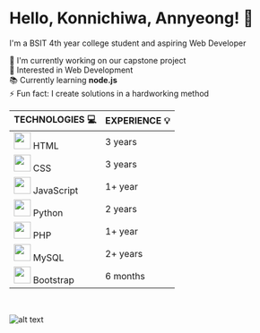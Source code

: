 # Hello, Konnichiwa, Annyeong! 👋
I'm a BSIT 4th year college student and aspiring Web Developer



🔭 I'm currently working on our capstone project
<br> 👀 Interested in Web Development
<br> 📚 Currently learning __node.js__
<br> ⚡ Fun fact: I create solutions in a hardworking method
<br>

|  __TECHNOLOGIES__ 💻  | __EXPERIENCE__ 💡 |
| --- | --- |
| <a href="https://skillicons.dev"><img height="30" src="https://skillicons.dev/icons?i=html" /></a> HTML | 3 years |
| <a href="https://skillicons.dev"><img height="30" src="https://skillicons.dev/icons?i=css" /></a> CSS | 3 years |
| <a href="https://skillicons.dev"><img height="30" src="https://skillicons.dev/icons?i=js" /></a> JavaScript | 1+ year |
| <a href="https://skillicons.dev"><img height="30" src="https://skillicons.dev/icons?i=python" /></a> Python | 2 years |
| <a href="https://skillicons.dev"><img height="30" src="https://skillicons.dev/icons?i=php" /></a> PHP | 1+ year |
| <a href="https://skillicons.dev"><img height="30" src="https://skillicons.dev/icons?i=mysql" /></a> MySQL | 2+ years |
| <a href="https://skillicons.dev"><img height="30" src="https://skillicons.dev/icons?i=bootstrap" /></a> Bootstrap | 6 months |
<br>

![alt text](https://cdn.myanimelist.net/s/common/uploaded_files/1539652479-c3125b79f8d130a36f763f0af99b077e.jpeg)
